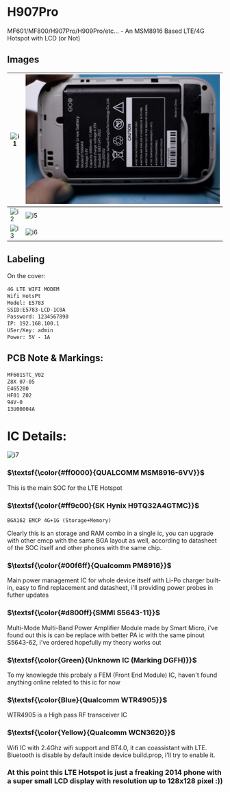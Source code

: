 # H907Pro
MF601/MF800/H907Pro/H909Pro/etc... - An MSM8916 Based LTE/4G Hotspot with LCD (or Not)

## Images
| ![i1](images/Exterior1.jpg?raw=true) | ![i4](images/Interior2.jpg?raw=true) |
|--------------------------------------|----------------------------------|
| ![i2](images/Interior1.jpg?raw=true) | ![i5](images/Board.jpg?raw=true) |
| ![i3](images/BoardLCD.jpg?raw=true)  | ![i6](images/BoardUnmarked.jpg?raw=true) |

## Labeling
On the cover:
```
4G LTE WIFI MODEM
Wifi HotsPt
Model: E5783
SSID:E5783-LCD-1C0A
Password: 1234567890
IP: 192.168.100.1
USer/Key: admin
Power: 5V - 1A
```

## PCB Note & Markings:
```
MF601STC_V02
Z8X 07-05 
E465280
HF01 Z02
94V-0
13U00004A
```
# IC Details:
 ![i7](images/BoardMark1.jpg?raw=true)

### **$\textsf{\color{#ff0000}{QUALCOMM MSM8916-6VV}}$**
This is the main SOC for the LTE Hotspot

### **$\textsf{\color{#ff9c00}{SK Hynix H9TQ32A4GTMC}}$**
```
BGA162 EMCP 4G+1G (Storage+Memory)
```
Clearly this is an storage and RAM combo in a single ic, you can upgrade with other emcp with the same BGA layout as well, according to datasheet of the SOC itself and other phones with the same chip.

### **$\textsf{\color{#00f6ff}{Qualcomm PM8916}}$**
Main power management IC for whole device itself with Li-Po charger built-in, easy to find replacement and datasheet, i'll providing power probes in futher updates

### **$\textsf{\color{#d800ff}{SMMI S5643-11}}$**
Multi-Mode Multi-Band Power Amplifier Module made by Smart Micro, i've found out this is can be replace with better PA ic with the same pinout S5643-62, i've ordered hopefully my theory works out

### **$\textsf{\color{Green}{Unknown IC (Marking DGFH)}}$**
To my knowlegde this probaly a FEM (Front End Module) IC, haven't found anything online related to this ic for now

### **$\textsf{\color{Blue}{Qualcomm WTR4905}}$**
WTR4905 is a High pass RF transceiver IC

### **$\textsf{\color{Yellow}{Qualcomm WCN3620}}$**
Wifi IC with 2.4Ghz wifi support and BT4.0, it can coassistant with LTE. Bluetooth is disable by default inside device build.prop, i'll try to enable it.

### At this point this LTE Hotspot is just a freaking 2014 phone with a super small LCD display with resolution up to 128x128 pixel :))





